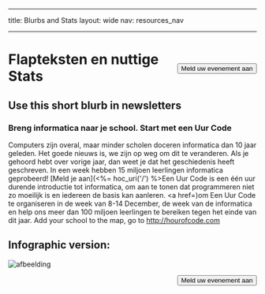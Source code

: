 * * *

title: Blurbs and Stats layout: wide nav: resources_nav

* * *

[<button style="float: right; margin-top: 50px">Meld uw evenement aan</button>](/#join)

# Flapteksten en nuttige Stats

## Use this short blurb in newsletters

### Breng informatica naar je school. Start met een Uur Code

Computers zijn overal, maar minder scholen doceren informatica dan 10 jaar geleden. Het goede nieuws is, we zijn op weg om dit te veranderen. Als je gehoord hebt over  vorige jaar, dan weet je dat het geschiedenis heeft geschreven. In een week hebben 15 miljoen leerlingen informatica geprobeerd! [Meld je aan](<%= hoc_uri('/') %>Een Uur Code</a> is een één uur durende introductie tot informatica, om aan te tonen dat programmeren niet zo moeilijk is en iedereen de basis kan aanleren. <a href=)om Een Uur Code te organiseren in de week van 8-14 December, de week van de informatica en help ons meer dan 100 miljoen leerlingen te bereiken tegen het einde van dit jaar. Add your school to the map, go to <http://hourofcode.com></p> 

## Infographic version:

![afbeelding](http://code.org/images/fit-8000/Code.org_infographic.png)

<a style="display: block" href="/#join"><button style="float: right;">Meld uw evenement aan</button></a>